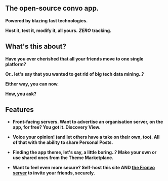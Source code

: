 ## The open-source convo app.

**Powered by blazing fast technologies.**

**Host it, test it, modify it, all yours.** ***ZERO*** **tracking.**

## What's this about?

**Have you ever cherished that all your friends move to one single platform?**

**Or.. let's say that you wanted to get rid of big tech data mining..?**

**Either way, you can now.**

**How, you ask?**

## Features

- **Front-facing servers. Want to advertise an organisation server, on the app, for free? You got it. Discovery View.**

- **Voice your opinion! (and let others have a take on their own, too). All of that with the ability to share Personal Posts.**

- **Finding the app theme, let's say, a little boring..? Make your own or use shared ones from the Theme Marketplace.**

- **Want to feel even more secure? Self-host this site AND [the Fronvo server](https://github.com/Fronvo/server) to invite your friends, securely.**
